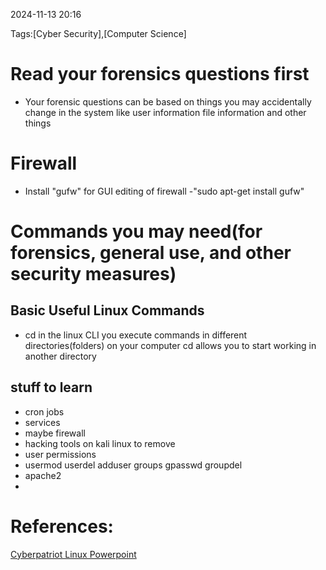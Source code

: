 
 2024-11-13 20:16

Tags:[Cyber Security],[Computer Science]


# Read your forensics questions first
- Your forensic questions can be based on things you may accidentally change in the system like user information file information and other things
# Firewall
- Install "gufw" for GUI editing of firewall
	-"sudo apt-get install gufw"

# Commands you may need(for forensics, general use, and other security measures)



 


## 
## Basic Useful Linux Commands
-  cd
	in the linux CLI you execute commands in different directories(folders) on your computer cd allows you to start working in another directory



## stuff to learn
- cron jobs
- services
- maybe firewall
- hacking tools on kali linux to remove
- user permissions
- usermod userdel adduser groups gpasswd groupdel
- apache2
- 

# References:
[Cyberpatriot Linux Powerpoint](https://s3.amazonaws.com/cpvii/Training+materials/Unit+Eight+-+Ubuntu+Security.pdf)



